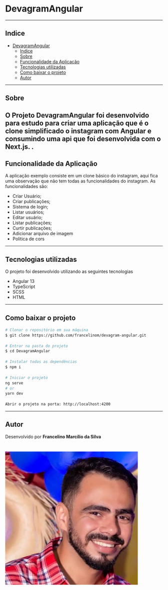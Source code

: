 # DevagramAngular

---

## Indice

- [DevagramAngular](#DevagramAngular)
  - [Indice](#indice)
  - [Sobre](#sobre)
  - [Funcionalidade da Aplicação](#funcionalidade-da-aplicação)
  - [Tecnologias utilizadas](#tecnologias-utilizadas)
  - [Como baixar o projeto](#como-baixar-o-projeto)
  - [Autor](#autor)
  
---

## Sobre

O Projeto **DevagramAngular** foi desenvolvido para estudo para criar uma aplicação que é o clone simplificado o instagram com Angular e consumindo uma api que foi desenvolvida com o Next.js.
.
---

## Funcionalidade da Aplicação

A aplicação exemplo consiste em um clone básico do instagram, aqui fica uma observação que não tem todas as funcionalidades do instagram. As funcionalidades são:
- Criar Usuário;
- Criar publicações;
- Sistema de login;
- Listar usuários;
- Editar usuário;
- Listar publicações;
- Curtir publicações;
- Adicionar arquivo de imagem
- Politica de cors

---
## Tecnologias utilizadas 

O projeto foi desenvolvido utilizando as seguintes tecnologias
- Angular 13
- TypeScript
- SCSS
- HTML

---

## Como baixar o projeto

```bash
# Clonar o repositório em sua máquina 
$ git clone https://github.com/francelinom/devagram-angular.git

# Entrar na pasta do projeto 
$ cd DevagramAngular

# Instalar todas as dependências 
$ npm i

# Iniciar o projeto 
ng serve
# or
yarn dev

Abrir o projeto na porta: http://localhost:4200
```

---
## Autor

Desenvolvido por **Francelino Marcílio da Silva** 
<h1>
  <img src="src/assets/imagens/eumesmo.jpg">
</h1>

